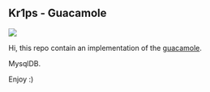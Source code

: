 ## Kr1ps - Guacamole
![](http://kr1ps.com/wp-content/uploads/2020/03/navigate-to-start-letter-k-sign-180x180.png)

Hi, this repo contain an implementation of the [guacamole](https://github.com/oznu/docker-guacamole). 


MysqlDB.

Enjoy  :)


